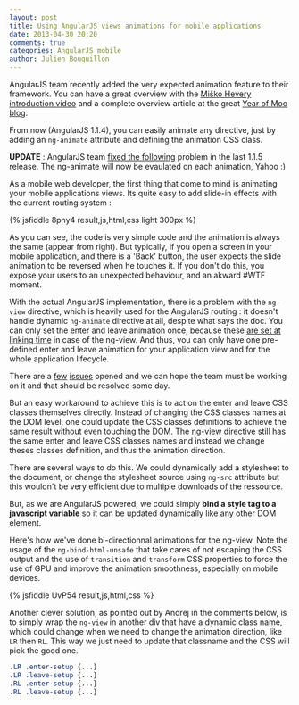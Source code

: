 ```yaml
---
layout: post
title: Using AngularJS views animations for mobile applications
date: 2013-04-30 20:20
comments: true
categories: AngularJS mobile
author: Julien Bouquillon
---
```


AngularJS team recently added the very expected animation feature to their framework. You can have a great overview with the [Miško Hevery introduction video](http://www.youtube.com/watch?v=cF_JsA9KsDM) and a complete overview article at the great [Year of Moo blog](http://www.yearofmoo.com/2013/04/animation-in-angularjs.html).

From now (AngularJS 1.1.4), you can easily animate any directive, just by adding an `ng-animate` attribute and defining the animation CSS class.

**UPDATE** : AngularJS team [fixed the following](https://github.com/angular/angular.js/commit/fd21c7502f0a25364a810c26ebeecb678e5783c5) problem in the last 1.1.5 release. The ng-animate will now be evaulated on each animation, Yahoo :)

As a mobile web developer, the first thing that come to mind is animating your mobile applications views. Its quite easy to add slide-in effects with the current routing system :

{% jsfiddle 8pny4 result,js,html,css light 300px %}

As you can see, the code is very simple code and the animation is always the same (appear from right). But typically, if you open a screen in your mobile application, and there is a 'Back' button, the user expects the slide animation to be reversed when he touches it. If you don't do this, you expose your users to an unexpected behaviour, and an akward #WTF moment.

With the actual AngularJS implementation, there is a problem with the `ng-view` directive, which is heavily used for the AngularJS routing : it doesn't handle dynamic `ng-animate` directive at all, despite what says the doc. You can only set the enter and leave animation once, because these [are set at linking time](https://github.com/angular/angular.js/blob/400f9360bb2f7553c5bd3b1f256a5f3db175b7bc/src/ng/directive/ngView.js#L173) in case of the ng-view. And thus, you can only have one pre-defined enter and leave animation for your application view and for the whole application lifecycle.

There are a [few](https://github.com/angular/angular.js/issues/2480) [issues](https://github.com/angular/angular.js/issues/2464) opened and we can hope the team must be working on it and that should be resolved some day.

But an easy workaround to achieve this is to act on the enter and leave CSS classes themselves directly. Instead of changing the CSS classes names at the DOM level, one could update the CSS classes definitions to achieve the same result without even touching the DOM. The ng-view directive still has the same enter and leave CSS classes names and instead we change theses classes definition, and thus the animation direction.

There are several ways to do this. We could dynamically add a stylesheet to the document, or change the stylesheet source using `ng-src` attribute but this wouldn't be very efficient due to multiple downloads of the ressource. 

But, as we are AngularJS powered, we could simply **bind a style tag to a javascript variable** so it can be updated dynamically like any other DOM element.

Here's how we've done bi-directionnal animations for the ng-view. Note the usage of the `ng-bind-html-unsafe` that take cares of not escaping the CSS output and the use of `transition` and `transform` CSS properties to force the use of GPU and improve the animation smoothness, especially on mobile devices.

{% jsfiddle UvP54 result,js,html,css %}

Another clever solution, as pointed out by Andrej in the comments below, is to simply wrap the `ng-view` in another div that have a dynamic class name, which could change when we need to change the animation direction, like `LR` then `RL`. This way we just need to update that classname and the CSS will pick the good one.

```css
.LR .enter-setup {...}
.LR .leave-setup {...}
.RL .enter-setup {...}
.RL .leave-setup {...}
```
